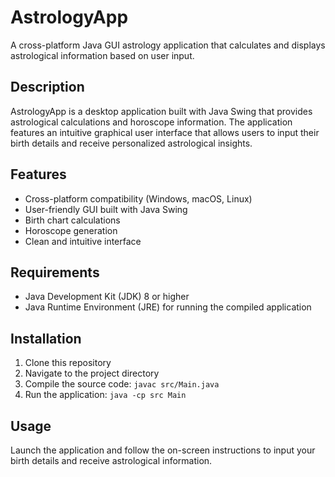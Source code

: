 # AstrologyApp

A cross-platform Java GUI astrology application that calculates and displays astrological information based on user input.

## Description

AstrologyApp is a desktop application built with Java Swing that provides astrological calculations and horoscope information. The application features an intuitive graphical user interface that allows users to input their birth details and receive personalized astrological insights.

## Features

- Cross-platform compatibility (Windows, macOS, Linux)
- User-friendly GUI built with Java Swing
- Birth chart calculations
- Horoscope generation
- Clean and intuitive interface

## Requirements

- Java Development Kit (JDK) 8 or higher
- Java Runtime Environment (JRE) for running the compiled application

## Installation

1. Clone this repository
2. Navigate to the project directory
3. Compile the source code: `javac src/Main.java`
4. Run the application: `java -cp src Main`

## Usage

Launch the application and follow the on-screen instructions to input your birth details and receive astrological information.

